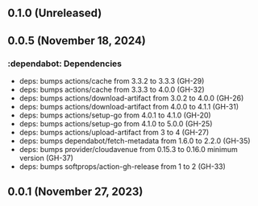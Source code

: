 ## 0.1.0 (Unreleased)
## 0.0.5 (November 18, 2024)

### :dependabot: **Dependencies**

* deps: bumps actions/cache from 3.3.2 to 3.3.3 (GH-29)
* deps: bumps actions/cache from 3.3.3 to 4.0.0 (GH-32)
* deps: bumps actions/download-artifact from 3.0.2 to 4.0.0 (GH-26)
* deps: bumps actions/download-artifact from 4.0.0 to 4.1.1 (GH-31)
* deps: bumps actions/setup-go from 4.0.1 to 4.1.0 (GH-20)
* deps: bumps actions/setup-go from 4.1.0 to 5.0.0 (GH-25)
* deps: bumps actions/upload-artifact from 3 to 4 (GH-27)
* deps: bumps dependabot/fetch-metadata from 1.6.0 to 2.2.0 (GH-35)
* deps: bumps provider/cloudavenue from 0.15.3 to 0.16.0 minimum version (GH-37)
* deps: bumps softprops/action-gh-release from 1 to 2 (GH-33)

## 0.0.1 (November 27, 2023)
